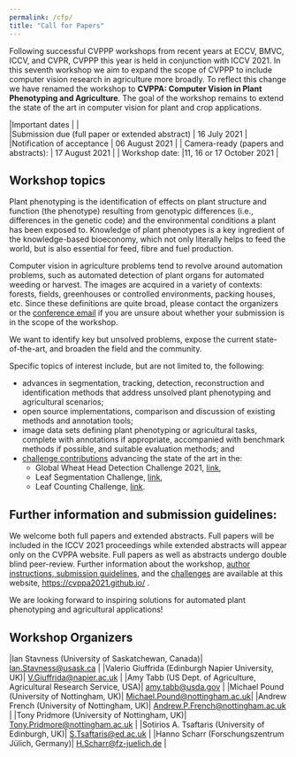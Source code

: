 ```yaml
---
permalink: /cfp/
title: "Call for Papers"
---
```



Following successful CVPPP workshops from recent years at ECCV, BMVC, ICCV, and CVPR, CVPPP this year is held in conjunction with ICCV 2021. In this seventh workshop we aim to expand the scope of CVPPP to include computer vision research in agriculture more broadly. To reflect this change we have renamed the workshop to **CVPPA: Computer Vision in Plant Phenotyping and Agriculture**. The goal of the workshop remains to extend the state of the art in computer vision for plant and crop applications. 

|Important dates       |       |      
|Submission due (full paper or extended abstract) |   16 July 2021 |
|Notification of acceptance |  06 August 2021 |
| Camera-ready (papers and abstracts): | 17 August 2021 |
| Workshop date: |11, 16 or 17 October 2021 |
 
## Workshop topics
 
Plant phenotyping is the identification of effects on plant structure and function (the phenotype) resulting from genotypic differences (i.e., differences in the genetic code) and the environmental conditions a plant has been exposed to. Knowledge of plant phenotypes is a key ingredient of the knowledge-based bioeconomy, which not only literally helps to feed the world, but is also essential for feed, fibre and fuel production. 
 
Computer vision in agriculture problems tend to revolve around automation problems, such as automated detection of plant organs for automated weeding or harvest. The images are acquired in a variety of contexts: forests, fields, greenhouses or controlled environments, packing houses, etc. Since these definitions are quite broad, please contact the organizers or the [conference email](mailto:cvppp2021@gmail.com) if you are unsure about whether your submission is in the scope of the workshop. 

We want to identify key but unsolved problems, expose the current state-of-the-art, and broaden the field and the community. 
 
Specific topics of interest include, but are not limited to, the following: 
 
- advances in segmentation, tracking, detection, reconstruction and identification methods that address unsolved plant phenotyping and agricultural scenarios; 
-  open source implementations, comparison and discussion of existing methods and annotation tools; 
-  image data sets defining plant phenotyping or agricultural tasks, complete with annotations if appropriate, accompanied with benchmark methods if possible, and suitable evaluation methods; and 
-  [challenge contributions](/challenges) advancing the state of the art in the: 
   - Global Wheat Head Detection Challenge 2021, [link](http://www.global-wheat.com/),
   - Leaf Segmentation Challenge, [link](https://www.plant-phenotyping.org/CVPPP2017-challenge),  
   - Leaf Counting Challenge, [link](https://data-challenges.fz-juelich.de/web/challenges/challengepage/85/overview). 
 
 
## Further information and submission guidelines: 
 
We welcome both full papers and extended abstracts. Full papers will be included in the ICCV 2021 proceedings while extended abstracts will appear only on the CVPPA website. Full papers as well as abstracts undergo double blind peer-review. Further information about the workshop, [author instructions, submission guidelines](/authors/), and the [challenges](/challenges/) are available at this website, https://cvppa2021.github.io/ . 
 
We are looking forward to inspiring solutions for automated plant phenotyping and agricultural applications! 
 
 
## Workshop Organizers
 
|Ian Stavness (University of Saskatchewan, Canada)| Ian.Stavness@usask.ca |
|Valerio Giuffrida (Edinburgh Napier University, UK)| V.Giuffrida@napier.ac.uk |
|Amy Tabb (US Dept. of Agriculture, Agricultural Research Service, USA)| amy.tabb@usda.gov |
|Michael Pound (University of Nottingham, UK)| Michael.Pound@nottingham.ac.uk| 
|Andrew French (University of Nottingham, UK)| Andrew.P.French@nottingham.ac.uk |
|Tony Pridmore (University of Nottingham, UK)| Tony.Pridmore@nottingham.ac.uk |
|Sotirios A. Tsaftaris (University of Edinburgh, UK)| S.Tsaftaris@ed.ac.uk |
|Hanno Scharr (Forschungszentrum Jülich, Germany)| H.Scharr@fz-juelich.de |
